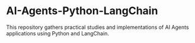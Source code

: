 # AI-Agents-Python-LangChain
This repository gathers practical studies and implementations of AI Agents applications using Python and LangChain.
